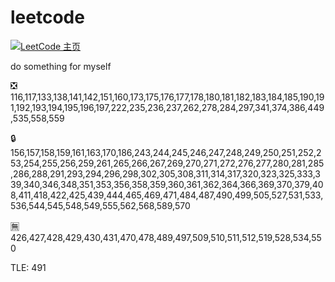 # leetcode
[![LeetCode 主页](https://img.shields.io/badge/LeetCode-0x5010-blue.svg)](https://leetcode.com/0x5010/)

do something for myself

:negative_squared_cross_mark: 116,117,133,138,141,142,151,160,173,175,176,177,178,180,181,182,183,184,185,190,191,192,193,194,195,196,197,222,235,236,237,262,278,284,297,341,374,386,449,535,558,559

:lock: 156,157,158,159,161,163,170,186,243,244,245,246,247,248,249,250,251,252,253,254,255,256,259,261,265,266,267,269,270,271,272,276,277,280,281,285,286,288,291,293,294,296,298,302,305,308,311,314,317,320,323,325,333,339,340,346,348,351,353,356,358,359,360,361,362,364,366,369,370,379,408,411,418,422,425,439,444,465,469,471,484,487,490,499,505,527,531,533,536,544,545,548,549,555,562,568,589,570

:u7121: 426,427,428,429,430,431,470,478,489,497,509,510,511,512,519,528,534,550

TLE: 491